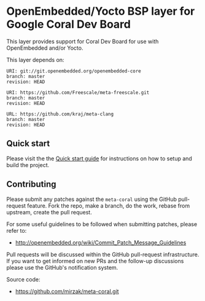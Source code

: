 OpenEmbedded/Yocto BSP layer for Google Coral Dev Board
=======================================================

This layer provides support for Coral Dev Board for use with OpenEmbedded
and/or Yocto.

This layer depends on:

    URI: git://git.openembedded.org/openembedded-core
    branch: master
    revision: HEAD

    URI: https://github.com/Freescale/meta-freescale.git
    branch: master
    revision: HEAD

    URL: https://github.com/kraj/meta-clang
    branch: master
    revision: HEAD

Quick start
-----------

Please visit the the [Quick start guide](https://github.com/mirzak/meta-coral/wiki/Quick-start-guide)
for instructions on how to setup and build the project.

Contributing
------------

Please submit any patches against the `meta-coral` using the GitHub
pull-request feature. Fork the repo, make a branch, do the work, rebase
from upstream, create the pull request.

For some useful guidelines to be followed when submitting patches,
please refer to:

- http://openembedded.org/wiki/Commit_Patch_Message_Guidelines

Pull requests will be discussed within the GitHub pull-request
infrastructure. If you want to get informed on new PRs and the
follow-up discussions please use the GitHub's notification system.

Source code:

- https://github.com/mirzak/meta-coral.git
